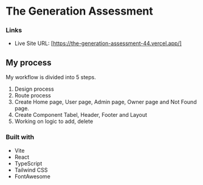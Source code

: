 # The Generation Assessment 

### Links

- Live Site URL: [https://the-generation-assessment-44.vercel.app/]

## My process

My workflow is divided into 5 steps.
  1. Design process
  2. Route process
  3. Create Home page, User page, Admin page, Owner page and  Not Found page.
  4. Create Component Tabel, Header, Footer and Layout
  5. Working on logic to add, delete 

### Built with

- Vite
- React
- TypeScript
- Tailwind CSS
- FontAwesome
